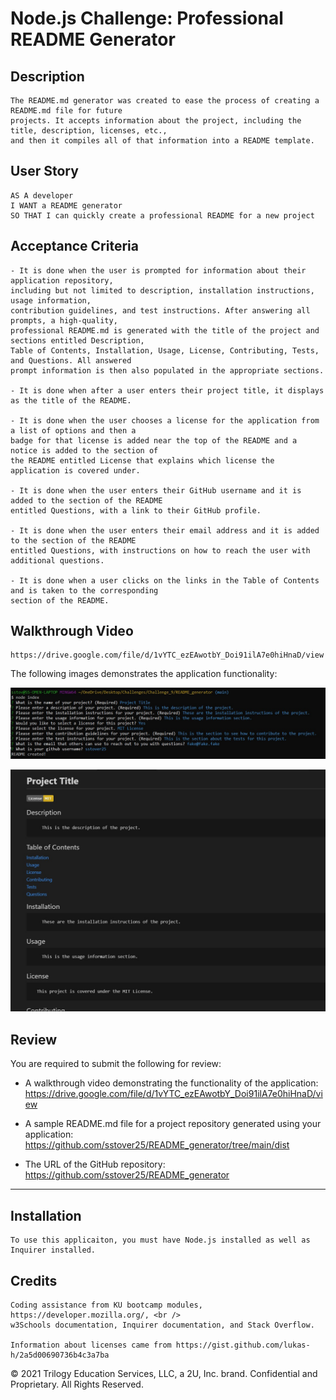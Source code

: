 # Node.js Challenge: Professional README Generator

## Description

```
The README.md generator was created to ease the process of creating a README.md file for future
projects. It accepts information about the project, including the title, description, licenses, etc.,
and then it compiles all of that information into a README template.
```

## User Story

```
AS A developer
I WANT a README generator
SO THAT I can quickly create a professional README for a new project
```

## Acceptance Criteria

```
- It is done when the user is prompted for information about their application repository,
including but not limited to description, installation instructions, usage information,
contribution guidelines, and test instructions. After answering all prompts, a high-quality,
professional README.md is generated with the title of the project and sections entitled Description,
Table of Contents, Installation, Usage, License, Contributing, Tests, and Questions. All answered
prompt information is then also populated in the appropriate sections.

- It is done when after a user enters their project title, it displays as the title of the README.

- It is done when the user chooses a license for the application from a list of options and then a
badge for that license is added near the top of the README and a notice is added to the section of
the README entitled License that explains which license the application is covered under.

- It is done when the user enters their GitHub username and it is added to the section of the README
entitled Questions, with a link to their GitHub profile.

- It is done when the user enters their email address and it is added to the section of the README
entitled Questions, with instructions on how to reach the user with additional questions.

- It is done when a user clicks on the links in the Table of Contents and is taken to the corresponding
section of the README.

```

## Walkthrough Video

```
https://drive.google.com/file/d/1vYTC_ezEAwotbY_Doi91ilA7e0hiHnaD/view
```

The following images demonstrates the application functionality:

![A code terminal shows a series of questions that have been answered after the user has run the command "node index" from the command line.](./assets/images/Terminal_demo.jpg)

![A README.md file that contains various elements, including the project title, a license badge, a description section, and a table of contents section.](./assets/images/README_output_demo.jpg)

## Review

You are required to submit the following for review:

- A walkthrough video demonstrating the functionality of the application: https://drive.google.com/file/d/1vYTC_ezEAwotbY_Doi91ilA7e0hiHnaD/view

- A sample README.md file for a project repository generated using your application: https://github.com/sstover25/README_generator/tree/main/dist

- The URL of the GitHub repository: https://github.com/sstover25/README_generator

---

## Installation

```
To use this applicaiton, you must have Node.js installed as well as Inquirer installed.

```

## Credits

```
Coding assistance from KU bootcamp modules, https://developer.mozilla.org/, <br />
w3Schools documentation, Inquirer documentation, and Stack Overflow.

Information about licenses came from https://gist.github.com/lukas-h/2a5d00690736b4c3a7ba

```

© 2021 Trilogy Education Services, LLC, a 2U, Inc. brand. Confidential and Proprietary. All Rights Reserved.
